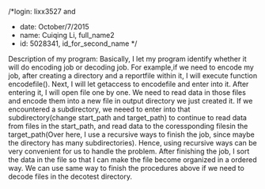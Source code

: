 /*login: lixx3527 and 
* date: October/7/2015
* name: Cuiqing Li, full_name2
* id: 5028341, id_for_second_name */

Description of my program:
    Basically, I let my program identify whether it will do encoding job or decoding job. For example,if we need to encode my job, after creating a directory and a reportfile within it, I will execute function encodefile(). Next, I will let getaccess to encodefile and enter into it. After entering it, I will open file one by one. We need to read data in those files and encode them into a new file in output directory we just created it. If we encountered a subdirectory, we neeed to enter into that subdirectory(change start_path and target_path) to continue to read data from files in the start_path, and read data to the coressponding filesin  the target_path(Over here, I use a recursive ways to finish the job, since maybe the directory has many subdirectories). Hence, using recursive ways can be very convenient for us to handle the problem. After finishing the job, I sort the data in the file so that I can make the file become organized in a ordered way.
     We can use same way to finish the procedures above if we need to decode files in the decotest directory. 
